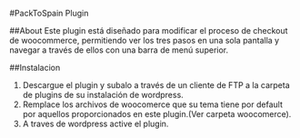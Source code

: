 #PackToSpain Plugin

##About
Este plugin está diseñado para modificar el proceso de checkout de woocommerce, permitiendo ver los tres pasos en una sola pantalla y navegar a través de ellos con una barra de menú superior.

##Instalacion

1. Descargue el plugin y subalo a través de un cliente de FTP a la carpeta de plugins de su instalación de wordpress.
2. Remplace los archivos de woocomerce que su tema tiene por default por aquellos proporcionados en este plugin.(Ver carpeta woocomerce).
3. A traves de wordpress active el plugin.


